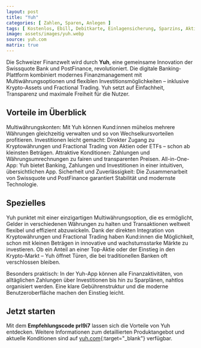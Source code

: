 ```yaml
---
layout: post
title: "Yuh"
categories: [ Zahlen, Sparen, Anlegen ]
tags: [ Kostenlos, Ebill, Debitkarte, Einlagensicherung, Sparzins, Aktien, ETF, Krypto, CHF, EUR, USD, GBP, JPY, AUD, CAD, SEK, HKD, NOK, DKK, AED, SGD ]
image: assets/images/yuh.webp
source: yuh.com
matrix: true
---
```


Die Schweizer Finanzwelt wird durch **Yuh**, eine gemeinsame Innovation der Swissquote Bank und PostFinance, revolutioniert. Die digitale Banking-Plattform kombiniert modernes Finanzmanagement mit Multiwährungsoptionen und flexiblen Investitionsmöglichkeiten – inklusive Krypto-Assets und Fractional Trading. Yuh setzt auf Einfachheit, Transparenz und maximale Freiheit für die Nutzer.

## Vorteile im Überblick
Multiwährungskonten: Mit Yuh können Kund:innen mühelos mehrere Währungen gleichzeitig verwalten und so von Wechselkursvorteilen profitieren.
Investitionen leicht gemacht: Direkter Zugang zu Kryptowährungen und Fractional Trading von Aktien oder ETFs – schon ab kleinsten Beträgen.
Attraktive Konditionen: Zahlungen und Währungsumrechnungen zu fairen und transparenten Preisen.
All-in-One-App: Yuh bietet Banking, Zahlungen und Investitionen in einer intuitiven, übersichtlichen App.
Sicherheit und Zuverlässigkeit: Die Zusammenarbeit von Swissquote und PostFinance garantiert Stabilität und modernste Technologie.

## Spezielles
Yuh punktet mit einer einzigartigen Multiwährungsoption, die es ermöglicht, Gelder in verschiedenen Währungen zu halten und Transaktionen weltweit flexibel und effizient abzuwickeln. Dank der direkten Integration von Kryptowährungen und Fractional Trading haben Kund:innen die Möglichkeit, schon mit kleinen Beträgen in innovative und wachstumsstarke Märkte zu investieren. Ob ein Anteil an einer Top-Aktie oder der Einstieg in den Krypto-Markt – Yuh öffnet Türen, die bei traditionellen Banken oft verschlossen bleiben.

Besonders praktisch: In der Yuh-App können alle Finanzaktivitäten, von alltäglichen Zahlungen über Investitionen bis hin zu Sparplänen, nahtlos organisiert werden. Eine klare Gebührenstruktur und die moderne Benutzeroberfläche machen den Einstieg leicht.

## Jetzt starten
Mit dem **Empfehlungscode prl9i7** lassen sich die Vorteile von Yuh entdecken. Weitere Informationen zum detaillierten Produktangebot und aktuelle Konditionen sind auf [yuh.com](https://www.yuh.com/){:target="_blank"} verfügbar.